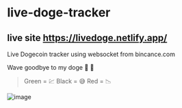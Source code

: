 # live-doge-tracker

## live site https://livedoge.netlify.app/

Live Dogecoin tracker using websocket from bincance.com 

Wave goodbye to my doge 👋 👋

>Green = 💹 
>Black = 😅
>Red   = 📉

![image](https://user-images.githubusercontent.com/83312425/120173223-ba363980-c1fb-11eb-9784-9364aededd3e.png)
